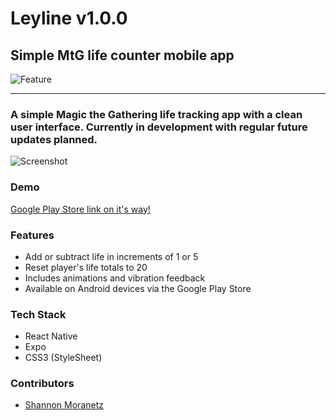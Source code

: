 # Leyline v1.0.0

## Simple MtG life counter mobile app

![Feature](https://i.imgur.com/KmyP7Ae.png)

* * *

### A simple Magic the Gathering life tracking app with a clean user interface. Currently in development with regular future updates planned.

![Screenshot](https://i.imgur.com/ybjV6Mj.png)

### Demo

[Google Play Store link on it's way!](https://www.google.com) 

### Features

*   Add or subtract life in increments of 1 or 5
*   Reset player's life totals to 20
*   Includes animations and vibration feedback
*   Available on Android devices via the Google Play Store

### Tech Stack

*   React Native
*   Expo
*   CSS3 (StyleSheet)

### Contributors

* [Shannon Moranetz](https://github.com/shannonmoranetz)